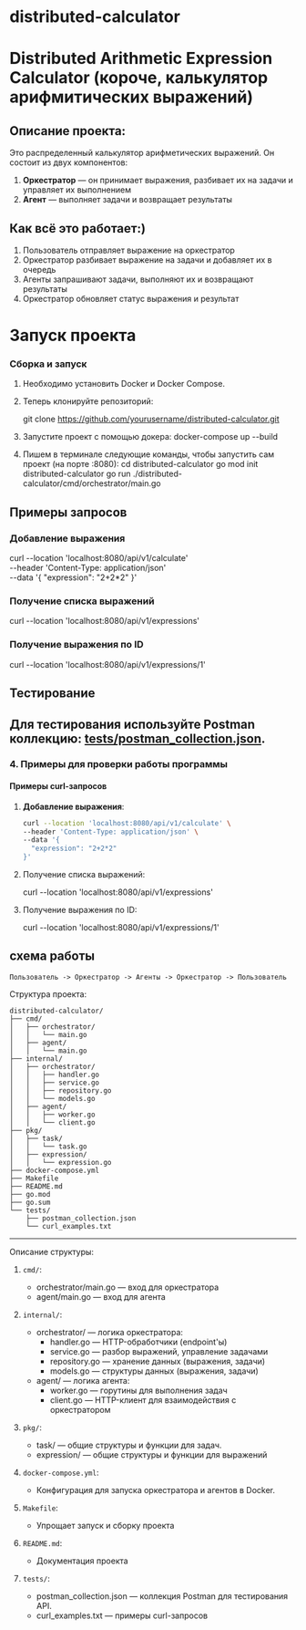 # distributed-calculator
# Distributed Arithmetic Expression Calculator (короче, калькулятор арифмитических выражений)

## Описание проекта:

Это распределенный калькулятор арифметических выражений. Он состоит из двух компонентов:
1. **Оркестратор** — он принимает выражения, разбивает их на задачи и управляет их выполнением
2. **Агент** — выполняет задачи и возвращает результаты

## Как всё это работает:)

1. Пользователь отправляет выражение на оркестратор
2. Оркестратор разбивает выражение на задачи и добавляет их в очередь
3. Агенты запрашивают задачи, выполняют их и возвращают результаты
4. Оркестратор обновляет статус выражения и результат
   
# Запуск проекта

### Сборка и запуск

1. Необходимо установить Docker и Docker Compose.
2. Теперь клонируйте репозиторий:
  
   git clone https://github.com/yourusername/distributed-calculator.git
3. Запустите проект с помощью докера:
   docker-compose up --build
4. Пишем в терминале следующие команды, чтобы запустить сам проект (на порте :8080):
   cd distributed-calculator
   go mod init distributed-calculator
   go run ./distributed-calculator/cmd/orchestrator/main.go
## Примеры запросов

### Добавление выражения
curl --location 'localhost:8080/api/v1/calculate' \
--header 'Content-Type: application/json' \
--data '{
  "expression": "2+2*2"
}'
### Получение списка выражений
curl --location 'localhost:8080/api/v1/expressions'
### Получение выражения по ID
curl --location 'localhost:8080/api/v1/expressions/1'
## Тестирование

Для тестирования используйте Postman коллекцию: [tests/postman_collection.json](tests/postman_collection.json).
---

### 4. **Примеры для проверки работы программы**

#### Примеры curl-запросов

1. **Добавление выражения**:
   ```bash
   curl --location 'localhost:8080/api/v1/calculate' \
   --header 'Content-Type: application/json' \
   --data '{
     "expression": "2+2*2"
   }'
   
2. Получение списка выражений:
  
   curl --location 'localhost:8080/api/v1/expressions'
   
3. Получение выражения по ID:
  
   curl --location 'localhost:8080/api/v1/expressions/1'
   




## схема работы
```
Пользователь -> Оркестратор -> Агенты -> Оркестратор -> Пользователь
```
Структура проекта:
```
distributed-calculator/
├── cmd/
│   ├── orchestrator/
│   │   └── main.go
│   ├── agent/
│   │   └── main.go
├── internal/
│   ├── orchestrator/
│   │   ├── handler.go
│   │   ├── service.go
│   │   ├── repository.go
│   │   └── models.go
│   ├── agent/
│   │   ├── worker.go
│   │   └── client.go
├── pkg/
│   ├── task/
│   │   └── task.go
│   ├── expression/
│   │   └── expression.go
├── docker-compose.yml
├── Makefile
├── README.md
├── go.mod
├── go.sum
└── tests/
    ├── postman_collection.json
    └── curl_examples.txt 
```

---
Описание структуры:

1. `cmd/`:
   - orchestrator/main.go — вход для оркестратора
   - agent/main.go — вход для агента

2. `internal/`:
   - orchestrator/ — логика оркестратора:
     - handler.go — HTTP-обработчики (endpoint'ы)
     - service.go — разбор выражений, управление задачами
     - repository.go — хранение данных (выражения, задачи)
     - models.go — структуры данных (выражения, задачи)
   - agent/ — логика агента:
     - worker.go — горутины для выполнения задач
     - client.go — HTTP-клиент для взаимодействия с оркестратором

3. `pkg/`:
   - task/ — общие структуры и функции для задач.
   - expression/ — общие структуры и функции для выражений

4. `docker-compose.yml`:
   - Конфигурация для запуска оркестратора и агентов в Docker.

5. `Makefile`:
   - Упрощает запуск и сборку проекта

6. `README.md`:
   - Документация проекта

7. `tests/`:
   - postman_collection.json — коллекция Postman для тестирования API.
   - curl_examples.txt — примеры curl-запросов



